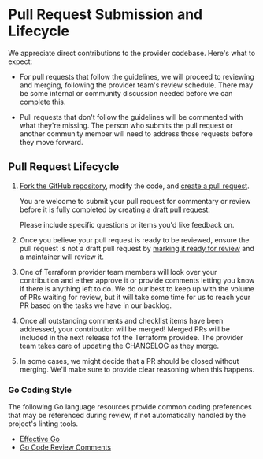 # Pull Request Submission and Lifecycle

We appreciate direct contributions to the provider codebase. Here's what to expect:

 * For pull requests that follow the guidelines, we will proceed to reviewing and merging, following the provider team's review schedule. There may be some internal or community discussion needed before we can complete this.

 * Pull requests that don't follow the guidelines will be commented with what they're missing. The person who submits the pull request or another community member will need to address those requests before they move forward.

## Pull Request Lifecycle

1. [Fork the GitHub repository](https://help.github.com/en/articles/fork-a-repo), modify the code, and [create a pull request](https://help.github.com/en/articles/creating-a-pull-request-from-a-fork).

   You are welcome to submit your pull request for commentary or review before it is fully completed by creating a [draft pull request](https://help.github.com/en/articles/about-pull-requests#draft-pull-requests).

   Please include specific questions or items you'd like feedback on.

2. Once you believe your pull request is ready to be reviewed, ensure the pull request is not a draft pull request by [marking it ready for review](https://help.github.com/en/articles/changing-the-stage-of-a-pull-request) and a maintainer will review it.

3. One of Terraform provider team members will look over your contribution and either approve it or provide comments letting you know if there is anything left to do. We do our best to keep up with the volume of PRs waiting for review, but it will take some time for us to reach your PR based on the tasks we have in our backlog.

4. Once all outstanding comments and checklist items have been addressed, your contribution will be merged! Merged PRs will be included in the next release fof the Terraform providee. The provider team takes care of updating the CHANGELOG as they merge.

5. In some cases, we might decide that a PR should be closed without merging. We'll make sure to provide clear reasoning when this happens.

### Go Coding Style

The following Go language resources provide common coding preferences that may be referenced during review, if not automatically handled by the project's linting tools.

- [Effective Go](https://golang.org/doc/effective_go.html)
- [Go Code Review Comments](https://github.com/golang/go/wiki/CodeReviewComments)
